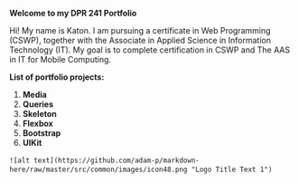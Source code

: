 **Welcome to my DPR 241 Portfolio**

Hi! My name is Katon. I am pursuing a certificate in Web Programming (CSWP), together with the Associate in    Applied Science in Information Technology (IT).    My goal is to complete certification in CSWP and The AAS in IT for Mobile Computing. 

**List of portfolio projects:**  
  1. **Media**  
  2. **Queries**  
  3. **Skeleton**  
  4. **Flexbox**  
  5. **Bootstrap**  
  6. **UIKit**   

    ![alt text](https://github.com/adam-p/markdown-here/raw/master/src/common/images/icon48.png "Logo Title Text 1")

